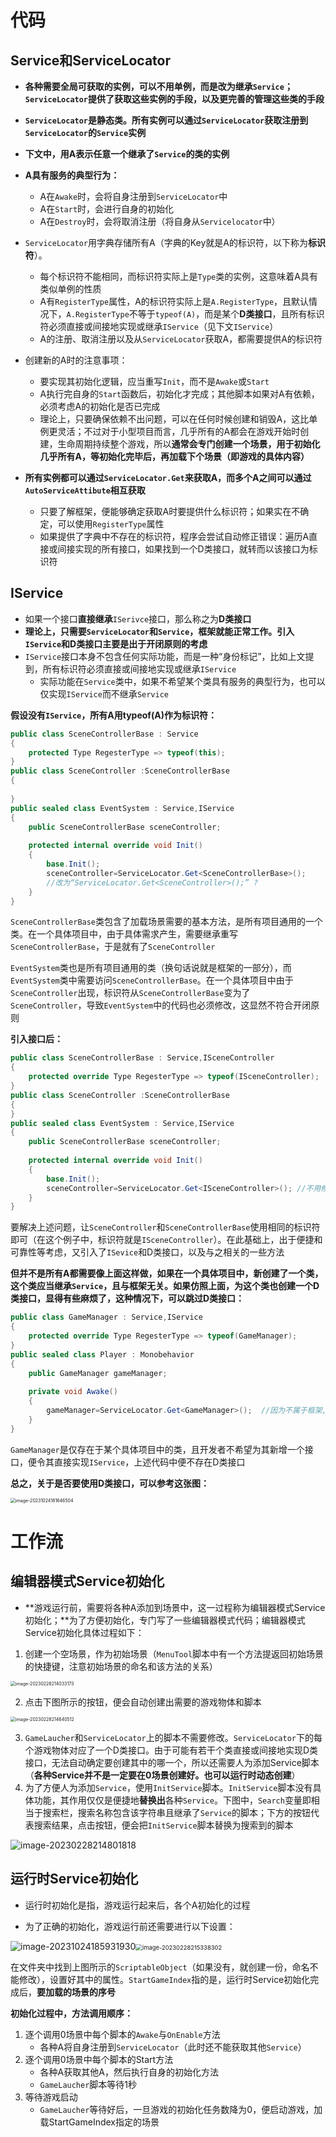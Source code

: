 # 代码

## Service和ServiceLocator

- **各种需要全局可获取的实例，可以不用单例，而是改为继承`Service`；`ServiceLocator`提供了获取这些实例的手段，以及更完善的管理这些类的手段**
- **`ServiceLocator`是静态类。所有实例可以通过`ServiceLocator`获取注册到`ServiceLocator`的`Service`实例**
- **下文中，用A表示任意一个继承了`Service`的类的实例**
- **A具有服务的典型行为：**
  - A在`Awake`时，会将自身注册到`ServiceLocator`中
  - A在`Start`时，会进行自身的初始化
  - A在`Destroy`时，会将取消注册（将自身从`Servicelocator`中）

- `ServiceLocator`用字典存储所有A（字典的Key就是A的标识符，以下称为**标识符**）。
  - 每个标识符不能相同，而标识符实际上是`Type`类的实例，这意味着A具有类似单例的性质
  - A有`RegisterType`属性，A的标识符实际上是`A.RegisterType`，且默认情况下，`A.RegisterType`不等于`typeof(A)`，而是某个**D类接口**，且所有标识符必须直接或间接地实现或继承`IService`（见下文`IService`）
  - A的注册、取消注册以及从`ServiceLocator`获取A，都需要提供A的标识符

- 创建新的A时的注意事项：
  - 要实现其初始化逻辑，应当重写`Init`，而不是`Awake`或`Start`
  - A执行完自身的`Start`函数后，初始化才完成；其他脚本如果对A有依赖，必须考虑A的初始化是否已完成
  - 理论上，只要确保依赖不出问题，可以在任何时候创建和销毁A，这比单例更灵活；不过对于小型项目而言，几乎所有的A都会在游戏开始时创建，生命周期持续整个游戏，所以**通常会专门创建一个场景，用于初始化几乎所有A，等初始化完毕后，再加载下个场景（即游戏的具体内容）**

- **所有实例都可以通过`ServiceLocator.Get`来获取A，而多个A之间可以通过`AutoServiceAttibute`相互获取**
  - 只要了解框架，便能够确定获取A时要提供什么标识符；如果实在不确定，可以使用`RegisterType`属性
  - 如果提供了字典中不存在的标识符，程序会尝试自动修正错误：遍历A直接或间接实现的所有接口，如果找到一个D类接口，就转而以该接口为标识符

## IService

- 如果一个接口**直接继承**`ISerivce`接口，那么称之为**D类接口**
- **理论上，只需要`ServiceLocator`和`Service`，框架就能正常工作。引入`IService`和D类接口主要是出于开闭原则的考虑**
- `IService`接口本身不包含任何实际功能，而是一种“身份标记”，比如上文提到，所有标识符必须直接或间接地实现或继承`IService`
  - 实际功能在`Service`类中，如果不希望某个类具有服务的典型行为，也可以仅实现`IService`而不继承`Service`



**假设没有`IService`，所有A用typeof(A)作为标识符：**

```c#
public class SceneControllerBase : Service
{
    protected Type RegesterType => typeof(this);
}
public class SceneController :SceneControllerBase
{
    
}
public sealed class EventSystem : Service,IService
{
    public SceneControllerBase sceneController;
    
    protected internal override void Init()
    {
        base.Init();
        sceneController=ServiceLocator.Get<SceneControllerBase>();
		//改为“ServiceLocator.Get<SceneController>();” ? 
    }
}
```

`SceneControllerBase`类包含了加载场景需要的基本方法，是所有项目通用的一个类。在一个具体项目中，由于具体需求产生，需要继承重写`SceneControllerBase`，于是就有了`SceneController`

`EventSystem`类也是所有项目通用的类（换句话说就是框架的一部分），而`EventSystem`类中需要访问`SceneControllerBase`。在一个具体项目中由于`SceneController`出现，标识符从`SceneControllerBase`变为了`SceneController`，导致`EventSystem`中的代码也必须修改，这显然不符合开闭原则



**引入接口后：**

```c#
public class SceneControllerBase : Service,ISceneController
{
    protected override Type RegesterType => typeof(ISceneController);
}
public class SceneController :SceneControllerBase
{ 
}
public sealed class EventSystem : Service,IService
{
    public SceneControllerBase sceneController;
    
    protected internal override void Init()
    {
        base.Init();
        sceneController=ServiceLocator.Get<ISceneController>();	//不用修改
    }
}
```

要解决上述问题，让`SceneController`和`SceneControllerBase`使用相同的标识符即可（在这个例子中，标识符就是`ISceneController`）。在此基础上，出于便捷和可靠性等考虑，又引入了`ISevice`和D类接口，以及与之相关的一些方法



**但并不是所有A都需要像上面这样做，如果在一个具体项目中，新创建了一个类，这个类应当继承`Service`，且与框架无关。如果仿照上面，为这个类也创建一个D类接口，显得有些麻烦了，这种情况下，可以跳过D类接口：**

```c#
public class GameManager : Service,IService
{
    protected override Type RegesterType => typeof(GameManager);
}
public sealed class Player : Monobehavior
{
    public GameManager gameManager;
    
    private void Awake()
    {
        gameManager=ServiceLocator.Get<GameManager>();	//因为不属于框架,所以不用顾虑开闭原则
    }
}
```

`GameManager`是仅存在于某个具体项目中的类，且开发者不希望为其新增一个接口，便令其直接实现`IService`，上述代码中便不存在D类接口

**总之，关于是否要使用D类接口，可以参考这张图：**

<img src="Image/image-20231024181646504.png" alt="image-20231024181646504" style="zoom:50%;" />

# 工作流

## 编辑器模式Service初始化

- **游戏运行前，需要将各种A添加到场景中，这一过程称为编辑器模式Service初始化；**为了方便初始化，专门写了一些编辑器模式代码；编辑器模式Service初始化具体过程如下：

1. 创建一个空场景，作为初始场景（`MenuTool`脚本中有一个方法提返回初始场景的快捷键，注意初始场景的命名和该方法的关系）

<img src="Image/image-20230228214033173.png" alt="image-20230228214033173" style="zoom:50%;" />

2. 点击下图所示的按钮，便会自动创建出需要的游戏物体和脚本

<img src="Image/image-20230228214640512.png" alt="image-20230228214640512" style="zoom:50%;" />

3. `GameLaucher`和`ServiceLocator`上的脚本不需要修改。`ServiceLocator`下的每个游戏物体对应了一个D类接口。由于可能有若干个类直接或间接地实现D类接口，无法自动确定要创建其中的哪一个，所以还需要人为添加Service脚本（**各种Service并不是一定要在0场景创建好。也可以运行时动态创建**）
4. 为了方便人为添加`Service`，使用`InitService`脚本。`InitService`脚本没有具体功能，其作用仅仅是便捷地**替换出**各种`Service`。下图中，`Search`变量即相当于搜索栏，搜索名称包含该字符串且继承了`Service`的脚本；下方的按钮代表搜索结果，点击按钮，便会把`InitService`脚本替换为搜索到的脚本

![image-20230228214801818](Image/image-20230228214801818.png)

## 运行时Service初始化

- 运行时初始化是指，游戏运行起来后，各个A初始化的过程

- 为了正确的初始化，游戏运行前还需要进行以下设置：

![image-20231024185931930](Image/image-20231024185931930.png)<img src="Image/image-20230228215338302.png" alt="image-20230228215338302" style="zoom: 67%;" />

在文件夹中找到上图所示的`ScriptableObject`（如果没有，就创建一份，命名不能修改），设置好其中的属性。`StartGameIndex`指的是，运行时Service初始化完成后，**要加载的场景的序号**

**初始化过程中，方法调用顺序：**

1. 逐个调用0场景中每个脚本的`Awake`与`OnEnable`方法
   - 各种A将自身注册到`ServiceLocator`（此时还不能获取其他`Service`）
2. 逐个调用0场景中每个脚本的Start方法
   - 各种A获取其他A，然后执行自身的初始化方法
   - `GameLaucher`脚本等待1秒
3. 等待游戏启动
   - `GameLaucher`等待好后，一旦游戏的初始化任务数降为0，便启动游戏，加载StartGameIndex指定的场景
